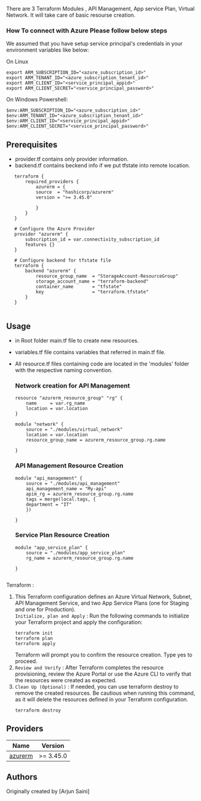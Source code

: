 There are 3 Terraform Modules , API Management, App service Plan, Virtual Network. It will take care of basic resourse creation.


### How To connect with Azure Please follow below steps

We assumed that you have setup service principal's credentials in your environment variables like below:

On Linux 

```shell
export ARM_SUBSCRIPTION_ID="<azure_subscription_id>"
export ARM_TENANT_ID="<azure_subscription_tenant_id>"
export ARM_CLIENT_ID="<service_principal_appid>"
export ARM_CLIENT_SECRET="<service_principal_password>"
```

On Windows Powershell:

```shell
$env:ARM_SUBSCRIPTION_ID="<azure_subscription_id>"
$env:ARM_TENANT_ID="<azure_subscription_tenant_id>"
$env:ARM_CLIENT_ID="<service_principal_appid>"
$env:ARM_CLIENT_SECRET="<service_principal_password>"
```

## Prerequisites 
 - provider.tf contains only provider information.
 - backend.tf contains beckend info if we put tfstate into remote location.

 ```hcl
    terraform {
        required_providers {
            azurerm = {
            source  = "hashicorp/azurerm"
            version = ">= 3.45.0"

            }
        }
    }

    # Configure the Azure Provider
    provider "azurerm" {
        subscription_id = var.connectivity_subscription_id
        features {}
    }

    # Configure backend for tfstate file
    terraform {
        backend "azurerm" {
            resource_group_name  = "StorageAccount-ResourceGroup"
            storage_account_name = "terraform-backend"
            container_name       = "tfstate"
            key                  = "terraform.tfstate"
        }
    }

 
 ```

## Usage
 - in Root folder main.tf file to create new resources.
 - variables.tf file contains variables that referred in main.tf file. 
 - All resource.tf files containing code are located in the 'modules' folder with the respective naming convention. 

 

    ### Network creation for API Management 
    ```hcl
    resource "azurerm_resource_group" "rg" {
        name     = var.rg_name
        location = var.location
    }

    module "network" {
        source = "./modules/virtual_network"
        location = var.location
        resource_group_name = azurerm_resource_group.rg.name
  
    }
    ```
    ### API Management Resource Creation
    ```hcl
    module "api_management" {
        source = "./modules/api_management"
        api_management_name = "My-api"
        apim_rg = azurerm_resource_group.rg.name
        tags = merge(local.tags, {
        department = "IT"
        }) 

    }
    
    ```

    ### Service Plan Resource Creation

    ```hcl
    module "app_service_plan" {
        source = "./modules/app_service_plan"
        rg_name = azurerm_resource_group.rg.name
  
    }

    
    ```

Terraform :

1. This Terraform configuration defines an Azure Virtual Network, Subnet, API Management Service, and two App Service Plans (one for Staging and one for Production).<br>
`Initialize, plan and Apply` : Run the following commands to initialize your Terraform project and apply the configuration:
    ```shell
    terraform init
    terraform plan
    terraform apply
    ```
    Terraform will prompt you to confirm the resource creation. Type yes to proceed.<br>
2. `Review and Verify` : After Terraform completes the resource provisioning, review the Azure Portal or use the Azure CLI to verify that the resources were created as expected.<br>
3. `Clean Up (Optional)` : If needed, you can use terraform destroy to remove the created resources. Be cautious when running this command, as it will delete the resources defined in your Terraform configuration.<br>
    ```
    terraform destroy
    ```


## Providers

| Name                                                          | Version       |
|---------------------------------------------------------------|---------------|
| <a name="provider_azurerm"></a> [azurerm](#provider\_azurerm) | >= 3.45.0 |

## Authors

Originally created by [Arjun Saini]
